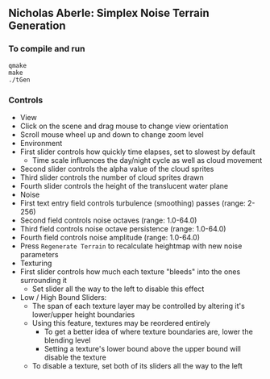 ## Nicholas Aberle: Simplex Noise Terrain Generation

### To compile and run
```
qmake
make
./tGen
```

### Controls
* View
 * Click on the scene and drag mouse to change view orientation
 * Scroll mouse wheel up and down to change zoom level
* Environment
 * First slider controls how quickly time elapses, set to slowest by default
   * Time scale influences the day/night cycle as well as cloud movement
 * Second slider controls the alpha value of the cloud sprites
 * Third slider controls the number of cloud sprites drawn
 * Fourth slider controls the height of the translucent water plane
* Noise
 * First text entry field controls turbulence (smoothing) passes (range: 2-256)
 * Second field controls noise octaves (range: 1.0-64.0)
 * Third field controls noise octave persistence (range: 1.0-64.0)
 * Fourth field controls noise amplitude (range: 1.0-64.0)
 * Press `Regenerate Terrain` to recalculate heightmap with new noise parameters
* Texturing
 * First slider controls how much each texture "bleeds" into the ones surrounding it
   * Set slider all the way to the left to disable this effect
 * Low / High Bound Sliders:
   * The span of each texture layer may be controlled by altering it's lower/upper height boundaries
   * Using this feature, textures may be reordered entirely
     * To get a better idea of where texture boundaries are, lower the blending level
     * Setting a texture's lower bound above the upper bound will disable the texture
   * To disable a texture, set both of its sliders all the way to the left
